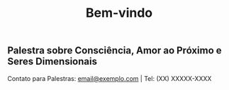 <!DOCTYPE html>
<html>
<head>
  <title>Palestra sobre Consciência, Amor ao Próximo e Seres Dimensionais</title>
  <link rel="stylesheet" href="https://stackpath.bootstrapcdn.com/bootstrap/4.3.1/css/bootstrap.min.css">
</head>
<body>

<header class="bg-dark text-white text-center py-3">
  <h1>Bem-vindo</h1>
</header>

<div class="container mt-4">
  <h2>Palestra sobre Consciência, Amor ao Próximo e Seres Dimensionais</h2>
  <!-- Conteúdo das palestras aqui -->
</div>

<footer class="footer bg-dark text-white fixed-bottom">
  <div class="container text-center py-3">
    Contato para Palestras: <a href="mailto:email@exemplo.com" class="text-warning">email@exemplo.com</a> | Tel: (XX) XXXXX-XXXX
  </div>
</footer>

<script src="https://code.jquery.com/jquery-3.3.1.slim.min.js"></script>
<script src="https://cdnjs.cloudflare.com/ajax/libs/popper.js/1.14.7/umd/popper.min.js"></script>
<script src="https://stackpath.bootstrapcdn.com/bootstrap/4.3.1/js/bootstrap.min.js"></script>
</body>
</html>
